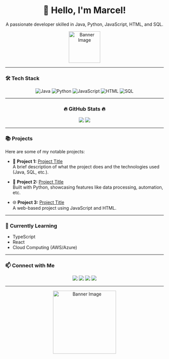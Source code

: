 <h1 align="center">👋 Hello, I'm Marcel!</h1>
<p align="center">
  A passionate developer skilled in Java, Python, JavaScript, HTML, and SQL.
</p>

<div align="center">
  <img src="https://i.gifer.com/45RT.gif" alt="Banner Image" width="100px">
</div>


---

### 🛠️ **Tech Stack**
<p align="center">
  <img src="https://img.shields.io/badge/Java-ED8B00?style=for-the-badge&logo=java&logoColor=white" alt="Java">
  <img src="https://img.shields.io/badge/Python-3776AB?style=for-the-badge&logo=python&logoColor=white" alt="Python">
  <img src="https://img.shields.io/badge/JavaScript-F7DF1E?style=for-the-badge&logo=javascript&logoColor=black" alt="JavaScript">
  <img src="https://img.shields.io/badge/HTML5-E34F26?style=for-the-badge&logo=html5&logoColor=white" alt="HTML">
  <img src="https://img.shields.io/badge/SQL-4479A1?style=for-the-badge&logo=postgresql&logoColor=white" alt="SQL">
</p>

---


<h3 align="center">🔥 GitHub Stats 🔥</h3>
<div align="center"> 
  <img src="https://github-readme-stats.vercel.app/api?username=marcelfsaperas&show_icons=true&theme=radical" style="max-width: 100%; height: auto;">
  <img src="https://github-readme-streak-stats.herokuapp.com/?user=marcelfsaperas&theme=radical" style="max-width: 100%; height: auto;">
</div>

---

### 📚 **Projects**
Here are some of my notable projects:

- 📝 **Project 1:** [Project Title](https://github.com/yourusername/project1)  
  A brief description of what the project does and the technologies used (Java, SQL, etc.).

- 🐍 **Project 2:** [Project Title](https://github.com/yourusername/project2)  
  Built with Python, showcasing features like data processing, automation, etc.

- 🌐 **Project 3:** [Project Title](https://github.com/yourusername/project3)  
  A web-based project using JavaScript and HTML.

---

### 🌱 **Currently Learning**
- TypeScript
- React
- Cloud Computing (AWS/Azure)

---

### 📫 **Connect with Me**
<p align="center">
  <a href="mailto:your.email@example.com"><img src="https://img.shields.io/badge/Email-D14836?style=for-the-badge&logo=gmail&logoColor=white"></a>
  <a href="https://www.linkedin.com/in/yourusername/"><img src="https://img.shields.io/badge/LinkedIn-0A66C2?style=for-the-badge&logo=linkedin&logoColor=white"></a>
  <a href="https://twitter.com/yourusername"><img src="https://img.shields.io/badge/Twitter-1DA1F2?style=for-the-badge&logo=twitter&logoColor=white"></a>
  <a href="https://github.com/yourusername"><img src="https://img.shields.io/badge/GitHub-181717?style=for-the-badge&logo=github&logoColor=white"></a>
</p>

---

<div align="center">
  <img src="https://i.gifer.com/5Q0v.gif" alt="Banner Image" width="200px">
</div>


